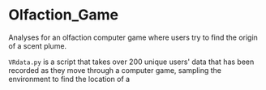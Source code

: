 # Olfaction_Game
Analyses for an olfaction computer game where users try to find the origin of a scent plume.

`VRdata.py` is a script that takes over 200 unique users' data that has been recorded as they move through a computer game, sampling the environment to find the location of a 
